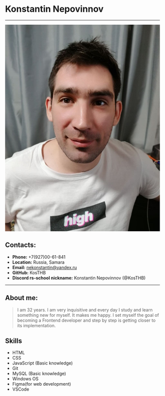 # Konstantin Nepovinnov
*********
![my_photo](./CV.png "Аватар")


## Contacts:
  * __Phone:__ +7(927)00-61-841 
  * __Location:__ Russia, Samara
  * __Email:__ nekonstantin@yandex.ru
  * __GitHub:__ KosTHB
  * __Discord rs-school nickname:__ Konstantin Nepovinnov (@KosTHB)


*********


## About me:
>I am 32 years. I am very inquisitive and every day I study and learn something new for myself. It makes me happy. 
 I set myself the goal of becoming a Frontend developer and step by step is getting closer to its implementation.



## Skills
* HTML
* CSS
* JavaScript (Basic knowledge) 
* Git 
* MySQL (Basic knowledge)
* Windows OS
* Figma(for web development)
* VSCode